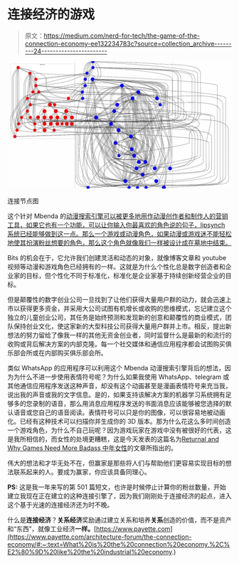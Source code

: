# 连接经济的游戏

> 原文：<https://medium.com/nerd-for-tech/the-game-of-the-connection-economy-ee132234783c?source=collection_archive---------24----------------------->

![](img/3f624a2033b9bf66f07b45b05e44740a.png)

连接节点图

这个针对 Mbenda 的[动漫搜索引擎可以被更多地用作动漫创作者和制作人的营销工具，如果它也有一个功能，可以让你输入你最喜欢的角色说的句子，lipsynch 系统已经能够做到这一点。那么一个游戏或动漫角色，如果动漫或游戏迷不能轻松地使其扮演粉丝想要的角色，那么这个角色就像我们一样被设计成在墓地中结束。](/predict/animes-search-engine-for-mbenda-8aeba1527933)

Bits 的机会在于，它允许我们创建灵活和动态的对象，就像博客文章和 youtube 视频等动漫和游戏角色已经拥有的一样。这就是为什么个性化总是数字创造者和企业家的目标，但个性化不同于标准化，标准化是企业家基于持续创新经营企业的目标。

但是颠覆性的数字创业公司一旦找到了让他们获得大量用户群的动力，就会迅速上市以获得更多资金，并采用大公司试图有机增长或收购的思维模式，忘记建立这个独立的儿童创业公司，其任务是始终预测和发现新的创意和颠覆性的商业模式，团队保持创业文化，使这家新的大型科技公司获得大量用户群并上市。相反，提出新想法的努力留给了像我一样的其他无资金创业者，同时监督什么是最新的和流行的收购或背后解决方案的内部克隆。每一个社交媒体和通信应用程序都会试图购买俱乐部会所或在内部购买俱乐部会所。

类似 WhatsApp 的应用程序可以利用这个 Mbenda 动漫搜索引擎背后的想法，因为为什么不进一步使用表情符号呢？为什么如果我使用 WhatsApp、telegram 或其他通信应用程序发送这种声音，却没有这个动画甚至是漫画表情符号来充当我，说出我的声音或我的文字信息。是的，如果支持该解决方案的机器学习系统拥有足够多的您录制的语音，那么用消息应用程序发送的书面消息应该能够被您选择的默认语音或您自己的语音阅读。表情符号可以只是你的图像，可以很容易地被动画化。已经有这种技术可以扫描你并生成你的 3D 版本。那为什么花这么多时间创造一个游戏角色，为什么不自己玩呢？因为游戏玩家在游戏中没有被很好的代表，这是我所相信的，而女性的处境更糟糕，这是今天发表的这篇名为[Returnal and Why Games Need More Badass 中年女性](https://www.wired.com/story/returnal-why-games-need-more-badass-middle-aged-women/?utm_medium=social&utm_social-type=owned&mbid=social_twitter&utm_source=twitter&utm_brand=wired)的文章所指出的。

伟大的想法和才华无处不在，但赢家是那些将人们与帮助他们更容易实现目标的想法联系起来的人。要成为赢家，你应该具备同理心。

**PS:** 这是我一年来写的第 501 篇短文，也许是时候停止计算你的粉丝数量，开始建立我现在正在建立的这种连接引擎了，因为我们刚刚处于连接经济的起点，进入这个基于光速的连接经济还为时不晚。

什么是**连接经济**？**关系经济**奖励通过建立关系和培养**关系**创造的价值，而不是资产和“东西”，就像工业经济**一样。**[https://www.payette.com](https://www.payette.com/architecture-forum/the-connection-economy/#:~:text=What%20is%20the%20connection%20economy,%2C%E2%80%9D%20like%20the%20industrial%20economy.)